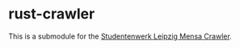 # rust-crawler

This is a submodule for the [Studentenwerk Leipzig Mensa Crawler](https://github.com/greybaron/StuWeLeipzig-Mensa-TelegramBot).
